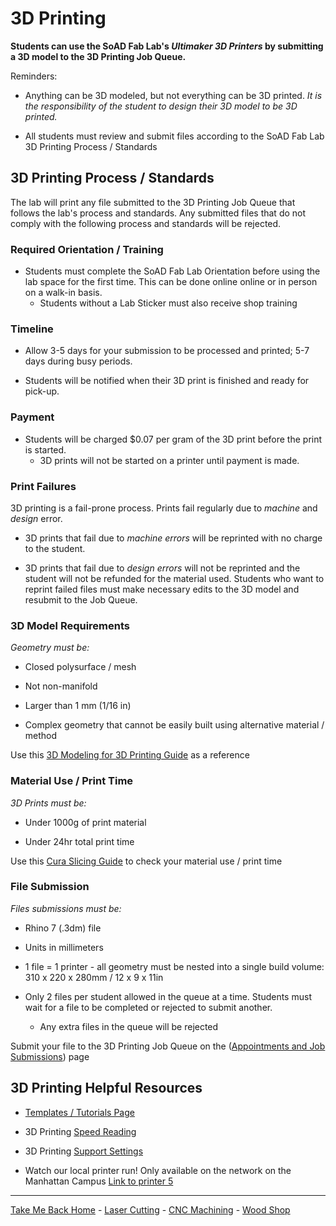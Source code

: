 

# 3D Printing

**Students can use the SoAD Fab Lab's *Ultimaker 3D Printers* by submitting a 3D model to the 3D Printing Job Queue.**

Reminders:
* Anything can be 3D modeled, but not everything can be 3D printed. *It is the responsibility of the student to design their 3D model to be 3D printed.*

* All students must review and submit files according to the SoAD Fab Lab 3D Printing Process / Standards


## 3D Printing Process / Standards

The lab will print any file submitted to the 3D Printing Job Queue that follows the lab's process and standards.  Any submitted files that do not comply with the following process and standards will be rejected. 


### Required Orientation / Training
* Students must complete the SoAD Fab Lab Orientation before using the lab space for the first time. This can be done online online or in person on a walk-in basis.
	* Students without a Lab Sticker must also receive shop training

### Timeline
* Allow 3-5 days for your submission to be processed and printed; 5-7 days during busy periods.
  
* Students will be notified when their 3D print is finished and ready for pick-up.

### Payment

* Students will be charged $0.07 per gram of the 3D print before the print is started.
  * 3D prints will not be started on a printer until payment is made.
 
### Print Failures

3D printing is a fail-prone process. Prints fail regularly due to *machine* and *design* error. 

* 3D prints that fail due to *machine errors* will be reprinted with no charge to the student.
  
* 3D prints that fail due to *design errors* will not be reprinted and the student will not be refunded for the material used. Students who want to reprint failed files must make necessary edits to the 3D model and resubmit to the Job Queue.

  
 ### 3D Model Requirements

*Geometry must be:*
 
* Closed polysurface / mesh
  
* Not non-manifold
  
* Larger than 1 mm (1/16 in)
  
* Complex geometry that cannot be easily built using alternative material / method 

Use this [3D Modeling for 3D Printing Guide](https://digitalfabricationlab-nyit-soad.github.io/resources/Tutorials&Templates/3Dprinters/ModelingGuide/) as a reference

   
### Material Use / Print Time
 
*3D Prints must be:*

* Under 1000g of print material
  
* Under 24hr total print time

Use this  [Cura Slicing Guide](https://digitalfabricationlab-nyit-soad.github.io/resources/Tutorials&Templates/3Dprinters/CuraSlicer/) to check your material use / print time


### File Submission

*Files submissions must be:*

* Rhino 7 (.3dm) file
  
* Units in millimeters
  
* 1 file = 1 printer - all geometry must be nested into a single build volume: 310 x 220 x 280mm / 12 x 9 x 11in 
  
* Only 2 files per student allowed in the queue at a time. Students must wait for a file to be completed or rejected to submit another.
	* Any extra files in the queue will be rejected

Submit your file to the 3D Printing Job Queue on the 
([Appointments and Job Submissions](https://digitalfabricationlab-nyit-soad.github.io/resources/Tutorials&Templates/SubmissionGuide/)) page


## 3D Printing Helpful Resources

* [Templates / Tutorials Page](https://digitalfabricationlab-nyit-soad.github.io/resources/Tutorials&Templates/)
  
* 3D Printing [Speed Reading](https://support.ultimaker.com/s/article/1667411313568)
  
* 3D Printing [Support Settings](https://support.ultimaker.com/s/article/1667417606331)

* Watch our local printer run!
	Only available on the network on the Manhattan Campus 
	[Link to printer 5](http://192.168.166.33/print_jobs)

___


[Take Me Back Home](https://digitalfabricationlab-nyit-soad.github.io/resources/) - [Laser Cutting](https://digitalfabricationlab-nyit-soad.github.io/resources/LaserCutters/) - [CNC Machining](https://digitalfabricationlab-nyit-soad.github.io/resources/CNCmills/) - [Wood Shop](https://digitalfabricationlab-nyit-soad.github.io/resources/ShopTools/)

